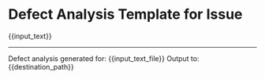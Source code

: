 # Defect Analysis Template for Issue

{{input_text}}

---
Defect analysis generated for: {{input_text_file}}
Output to: {{destination_path}}